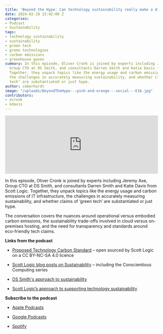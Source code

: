 ```yaml
---
title: 'Beyond the Hype: Can technology sustainability really make a difference?'
date: 2024-02-19 15:42:00 Z
categories:
- Podcast
- Sustainability
tags:
- technology sustainability
- sustainability
- green tech
- green technologies
- carbon emissions
- greenhouse gases
summary: In this episode, Oliver Cronk is joined by experts including Jeremy Axe,
  Group CTO at DS Smith, and consultants Darren Smith and Katie Davis from Scott Logic.
  Together, they unpack topics like the energy usage and carbon emissions of IT infrastructure,
  the challenges in accurately measuring sustainability, and whether claims of ‘green
  tech’ are substantiated or just hype.
author: ceberhardt
image: "/uploads/BeyondTheHype---pink-and-orange---social---E16.jpg"
contributors:
- ocronk
- kdavis
---
```


<iframe title="Embed Player" src="https://play.libsyn.com/embed/episode/id/30015853/height/192/theme/modern/size/large/thumbnail/yes/custom-color/ffffff/time-start/00:00:00/playlist-height/200/direction/backward/download/yes/font-color/000000" height="192" width="100%" scrolling="no" allowfullscreen="" webkitallowfullscreen="true" mozallowfullscreen="true" oallowfullscreen="true" msallowfullscreen="true" style="border: none;"></iframe>

In this episode, Oliver Cronk is joined by experts including Jeremy Axe, Group CTO at DS Smith, and consultants Darren Smith and Katie Davis from Scott Logic. Together, they unpack topics like the energy usage and carbon emissions of IT infrastructure, the challenges in accurately measuring sustainability, and whether claims of ‘green tech’ are substantiated or just hype.

The conversation covers the nuances around operational versus embodied carbon emissions, the sustainability trade-offs involved in cloud versus on-premises hosting, and the need for transparency and standards around eco-friendly tech claims.

**Links from the podcast**

* [Proposed Technology Carbon Standard](https://www.techcarbonstandard.org/) – open sourced by Scott Logic on a CC BY-NC-SA 4.0 licence

* [Scott Logic blog posts on Sustainability](https://blog.scottlogic.com/category/sustainability.html) – including the Conscientious Computing series

* [DS Smith's approach to sustainability](https://www.dssmith.com/sustainability/sustainability-strategy)

* [Scott Logic’s approach to supporting technology sustainability](https://www.scottlogic.com/what-we-do/sustainable-software)

**Subscribe to the podcast**

* [Apple Podcasts](https://podcasts.apple.com/dk/podcast/beyond-the-hype/id1612265563)

* [Google Podcasts](https://podcasts.google.com/feed/aHR0cHM6Ly9mZWVkcy5saWJzeW4uY29tLzM5NTE1MC9yc3M?sa=X&ved=0CAMQ4aUDahcKEwjAxKuhz_v7AhUAAAAAHQAAAAAQAQ)

* [Spotify](https://open.spotify.com/show/2BlwBJ7JoxYpxU4GBmuR4x)